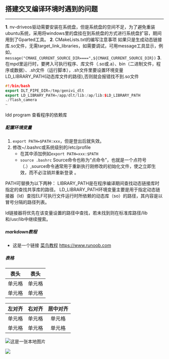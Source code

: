 ## 搭建交叉编译环境时遇到的问题
-----------------------------
**1**. nv-driveos驱动需要安装在系统盘，但是系统盘的空间不足，为了避免重装ubuntu系统，采用将windows里的盘挂在到系统盘的方式进行系统盘扩容，期间用到了Gparted工具。
**2**. CMakeLists.txt的编写注意事项
如果只是生成动态链接库.so文件，无需target_link_libraries，如需要调试，可用message工具显示，例如，``message("CMAKE_CURRENT_SOURCE_DIR====",${CMAKE_CURRENT_SOURCE_DIR})``
**3**. 在mpd里运行时，要拷入可执行程序、库文件（.so或.a）、bin（二进制文件，程序或数据）、.sh文件（运行脚本），.sh文件里要设置环境变量LD_LIBRARY_PATH(动态库文件的路径),否则就会报错找不到.so文件  

```cpp
#!/bin/bash
export DLT_PIPE_DIR=/tmp/genivi_dlt
export LD_LIBRARY_PATH=/app/dlt/lib:/ap/lib:$LD_LIBRARY_PATH
./flash_camera
~  
```                    

ldd program 查看程序的依赖库

##### 配置环境变量

1. ``export PATH=$PATH:xxx``，但是登出后就失效。
2. 修改~/.bashrc或系统级别的/etc/profile
   * 在其中添加例如``export PATH=xxx:$PATH``
   - ``source .bashrc``   Source命令也称为“点命令”，也就是一个点符号（.）,source命令通常用于重新执行刚修改的初始化文件，使之立即生效，而不必注销并重新登录 。

PATH可替换为以下两种：
LIBRARY_PATH是在程序编译期间查找动态链接库时指定的查找共享库的路径。
LD_LIBRARY_PATH环境变量主要是用于指定动态链接器（ld）查找ELF可执行文件运行时所依赖的动态库（so）的路径，其内容是以冒号分隔的路径列表。

ld链接器将优先在该变量设置的路径中查找，若未找到则在标准库路径/lib和/usr/lib中继续搜索。

##### markdown教程
+ 这是一个链接 [菜鸟教程](https://www.runoob.com)
<https://www.runoob.com>

##### 表格
|  表头   | 表头  |
|  ----  | ----  |
| 单元格  | 单元格 |
| 单元格  | 单元格 |

| 左对齐 | 右对齐 | 居中对齐 |
| :-----| ----: | :----: |
| 单元格 | 单元格 | 单元格 |
| 单元格 | 单元格 | 单元格 |

![这是一张本地图片](/home/fisher/pictures/wallpaper/th.jpeg)

<img src="/home/fisher/pictures/wallpaper/th.jpeg">